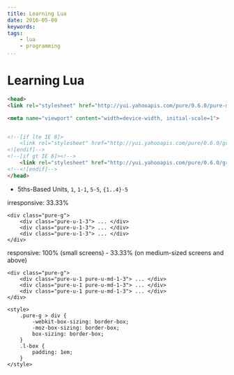```yaml
---
title: Learning Lua
date: 2016-05-09
keywords:
tags:
    - lua
    - programming
...
```


Learning Lua
============

```html
<head>
<link rel="stylesheet" href="http://yui.yahooapis.com/pure/0.6.0/pure-min.css">

<meta name="viewport" content="width=device-width, initial-scale=1">


<!--[if lte IE 8]>
    <link rel="stylesheet" href="http://yui.yahooapis.com/pure/0.6.0/grids-responsive-old-ie-min.css">
<![endif]-->
<!--[if gt IE 8]><!-->
    <link rel="stylesheet" href="http://yui.yahooapis.com/pure/0.6.0/grids-responsive-min.css">
<!--<![endif]-->
</head>
```

- 5ths-Based Units, `1`, `1-1`, `5-5`, `{1..4}-5`

irresponsive: 33.33%

```
<div class="pure-g">
    <div class="pure-u-1-3"> ... </div>
    <div class="pure-u-1-3"> ... </div>
    <div class="pure-u-1-3"> ... </div>
</div>
```

responsive: 100% (small screens) - 33.33% (on medium-sized screens and above)

```
<div class="pure-g">
    <div class="pure-u-1 pure-u-md-1-3"> ... </div>
    <div class="pure-u-1 pure-u-md-1-3"> ... </div>
    <div class="pure-u-1 pure-u-md-1-3"> ... </div>
</div>
```

```
<style>
    .pure-g > div {
        -webkit-box-sizing: border-box;
        -moz-box-sizing: border-box;
        box-sizing: border-box;
    }
    .l-box {
        padding: 1em;
    }
</style>
```
